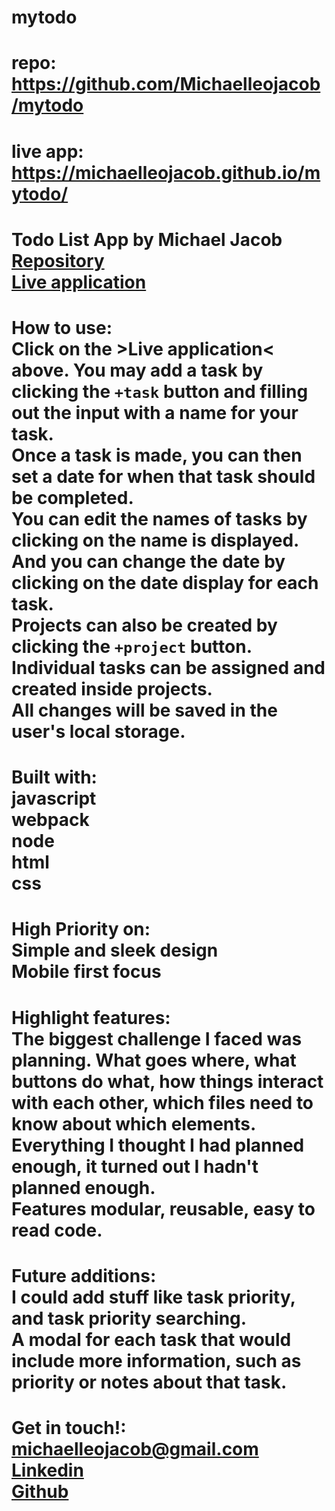 # mytodo

# repo: https://github.com/Michaelleojacob/mytodo

# live app: https://michaelleojacob.github.io/mytodo/

# Todo List App by Michael Jacob<br><a href="https://github.com/Michaelleojacob/mytodo" target="_blank">Repository</a> <br><a href="https://michaelleojacob.github.io/mytodo/" target="_blank">Live application</a>

# How to use:<br>Click on the >Live application< above. You may add a task by clicking the `+task` button and filling out the input with a name for your task.<br> Once a task is made, you can then set a date for when that task should be completed.<br>You can edit the names of tasks by clicking on the name is displayed. And you can change the date by clicking on the date display for each task.<br>Projects can also be created by clicking the `+project` button. Individual tasks can be assigned and created inside projects.<br>All changes will be saved in the user's local storage.

# Built with:<br>javascript<br>webpack<br>node<br>html<br>css

# High Priority on:<br>Simple and sleek design<br>Mobile first focus

# Highlight features:<br>The biggest challenge I faced was planning. What goes where, what buttons do what, how things interact with each other, which files need to know about which elements.<br>Everything I thought I had planned enough, it turned out I hadn't planned enough.<br>Features modular, reusable, easy to read code.

# Future additions:<br>I could add stuff like task priority, and task priority searching.<br>A modal for each task that would include more information, such as priority or notes about that task.

# Get in touch!:<br> michaelleojacob@gmail.com<br><a href="https://www.linkedin.com/public-profile/in/michael-leo-jacob" target="_blank">Linkedin</a><br><a href="https://https://github.com/Michaelleojacob" target="_blank">Github</a>
